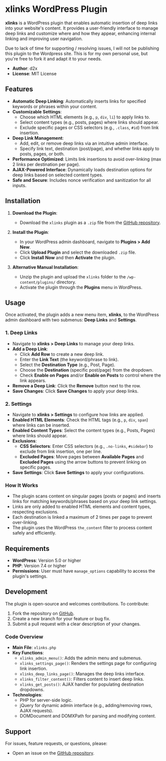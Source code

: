 # xlinks WordPress Plugin

**xlinks** is a WordPress plugin that enables automatic insertion of deep links into your website's content. It provides a user-friendly interface to manage deep links and customize where and how they appear, enhancing internal linking and improving user navigation.

Due to lack of time for supporting / resolving issues, I will not be publishing this plugin to the Wordpress site. This is for my own personal use, but you're free to fork it and adapt it to your needs.    

- **Author**: d2x
- **License**: MIT License

## Features

- **Automatic Deep Linking**: Automatically inserts links for specified keywords or phrases within your content.
- **Customizable Settings**:
    - Choose which HTML elements (e.g., `p`, `div`, `li`) to apply links to.
    - Select content types (e.g., posts, pages) where links should appear.
    - Exclude specific pages or CSS selectors (e.g., `.class`, `#id`) from link insertion.
- **Deep Link Management**:
    - Add, edit, or remove deep links via an intuitive admin interface.
    - Specify link text, destination (post/page), and whether links apply to posts, pages, or both.
- **Performance Optimized**: Limits link insertions to avoid over-linking (max 2 links per destination per page).
- **AJAX-Powered Interface**: Dynamically loads destination options for deep links based on selected content types.
- **Safe and Secure**: Includes nonce verification and sanitization for all inputs.

## Installation

1. **Download the Plugin**:
    - Download the `xlinks` plugin as a `.zip` file from the [GitHub repository](https://github.com/d2x/xlinks).

2. **Install the Plugin**:
    - In your WordPress admin dashboard, navigate to **Plugins > Add New**.
    - Click **Upload Plugin** and select the downloaded `.zip` file.
    - Click **Install Now** and then **Activate** the plugin.

3. **Alternative Manual Installation**:
    - Unzip the plugin and upload the `xlinks` folder to the `/wp-content/plugins/` directory.
    - Activate the plugin through the **Plugins** menu in WordPress.

## Usage

Once activated, the plugin adds a new menu item, **xlinks**, to the WordPress admin dashboard with two submenus: **Deep Links** and **Settings**.

### 1. Deep Links
- Navigate to **xlinks > Deep Links** to manage your deep links.
- **Add a Deep Link**:
    - Click **Add Row** to create a new deep link.
    - Enter the **Link Text** (the keyword/phrase to link).
    - Select the **Destination Type** (e.g., Post, Page).
    - Choose the **Destination** (specific post/page) from the dropdown.
    - Check **Enable on Pages** and/or **Enable on Posts** to control where the link appears.
- **Remove a Deep Link**: Click the **Remove** button next to the row.
- **Save Changes**: Click **Save Changes** to apply your deep links.

### 2. Settings
- Navigate to **xlinks > Settings** to configure how links are applied.
- **Enabled HTML Elements**: Check the HTML tags (e.g., `p`, `div`, `span`) where links can be inserted.
- **Enabled Content Types**: Select the content types (e.g., Posts, Pages) where links should appear.
- **Exclusions**:
    - **CSS Selectors**: Enter CSS selectors (e.g., `.no-links`, `#sidebar`) to exclude from link insertion, one per line.
    - **Excluded Pages**: Move pages between **Available Pages** and **Excluded Pages** using the arrow buttons to prevent linking on specific pages.
- **Save Settings**: Click **Save Settings** to apply your configurations.

### How It Works
- The plugin scans content on singular pages (posts or pages) and inserts links for matching keywords/phrases based on your deep link settings.
- Links are only added to enabled HTML elements and content types, respecting exclusions.
- Each destination is linked a maximum of 2 times per page to prevent over-linking.
- The plugin uses the WordPress `the_content` filter to process content safely and efficiently.

## Requirements

- **WordPress**: Version 5.0 or higher
- **PHP**: Version 7.4 or higher
- **Permissions**: User must have `manage_options` capability to access the plugin's settings.

## Development

The plugin is open-source and welcomes contributions. To contribute:

1. Fork the repository on [GitHub](https://github.com/d2x/xlinks).
2. Create a new branch for your feature or bug fix.
3. Submit a pull request with a clear description of your changes.

### Code Overview
- **Main File**: `xlinks.php`
- **Key Functions**:
    - `xlinks_admin_menu()`: Adds the admin menu and submenus.
    - `xlinks_settings_page()`: Renders the settings page for configuring link insertion.
    - `xlinks_deep_links_page()`: Manages the deep links interface.
    - `xlinks_filter_content()`: Filters content to insert deep links.
    - `xlinks_get_posts()`: AJAX handler for populating destination dropdowns.
- **Technologies**:
    - PHP for server-side logic.
    - jQuery for dynamic admin interface (e.g., adding/removing rows, AJAX requests).
    - DOMDocument and DOMXPath for parsing and modifying content.

## Support

For issues, feature requests, or questions, please:
- Open an issue on the [GitHub repository](https://github.com/d2x/xlinks).